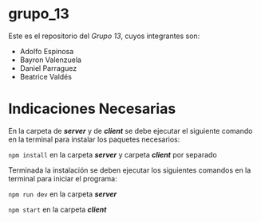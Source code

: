 # grupo_13

Este es el repositorio del _Grupo 13_, cuyos integrantes son:
* Adolfo Espinosa 
* Bayron Valenzuela 
* Daniel Parraguez 
* Beatrice Valdés 

# Indicaciones Necesarias
En la carpeta de **_server_** y de **_client_** se debe ejecutar el siguiente comando en la terminal para instalar los paquetes necesarios:

`npm install` en la carpeta **_server_** y carpeta **_client_** por separado

Terminada la instalación se deben ejecutar los siguientes comandos en la terminal para iniciar el programa:

`npm run dev` en la carpeta **_server_**

`npm start` en la carpeta **_client_**
